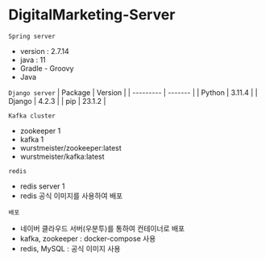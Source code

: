 # DigitalMarketing-Server




`Spring server`
- version : 2.7.14
- java : 11
- Gradle - Groovy 
- Java

`Django server`
| Package   | Version |
| --------- | ------- |
| Python    | 3.11.4  |
| Django    | 4.2.3   |
| pip       | 23.1.2  |

`Kafka cluster`
- zookeeper 1
- kafka 1
- wurstmeister/zookeeper:latest
- wurstmeister/kafka:latest


`redis`
- redis server 1
- redis 공식 이미지를 사용하여 배포


`배포`
- 네이버 클라우드 서버(우분투)를 통하여 컨테이너로 배포
- kafka, zookeeper : docker-compose 사용
- redis, MySQL : 공식 이미지 사용 


